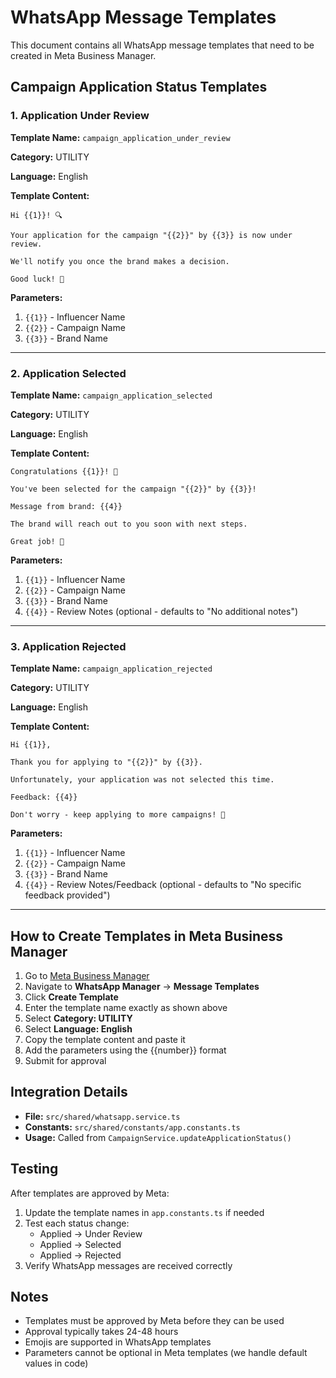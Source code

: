 # WhatsApp Message Templates

This document contains all WhatsApp message templates that need to be created in Meta Business Manager.

## Campaign Application Status Templates

### 1. Application Under Review
**Template Name:** `campaign_application_under_review`

**Category:** UTILITY

**Language:** English

**Template Content:**
```
Hi {{1}}! 🔍

Your application for the campaign "{{2}}" by {{3}} is now under review.

We'll notify you once the brand makes a decision.

Good luck! 🤞
```

**Parameters:**
1. `{{1}}` - Influencer Name
2. `{{2}}` - Campaign Name
3. `{{3}}` - Brand Name

---

### 2. Application Selected
**Template Name:** `campaign_application_selected`

**Category:** UTILITY

**Language:** English

**Template Content:**
```
Congratulations {{1}}! 🎉

You've been selected for the campaign "{{2}}" by {{3}}!

Message from brand: {{4}}

The brand will reach out to you soon with next steps.

Great job! 🌟
```

**Parameters:**
1. `{{1}}` - Influencer Name
2. `{{2}}` - Campaign Name
3. `{{3}}` - Brand Name
4. `{{4}}` - Review Notes (optional - defaults to "No additional notes")

---

### 3. Application Rejected
**Template Name:** `campaign_application_rejected`

**Category:** UTILITY

**Language:** English

**Template Content:**
```
Hi {{1}},

Thank you for applying to "{{2}}" by {{3}}.

Unfortunately, your application was not selected this time.

Feedback: {{4}}

Don't worry - keep applying to more campaigns! 💪
```

**Parameters:**
1. `{{1}}` - Influencer Name
2. `{{2}}` - Campaign Name
3. `{{3}}` - Brand Name
4. `{{4}}` - Review Notes/Feedback (optional - defaults to "No specific feedback provided")

---

## How to Create Templates in Meta Business Manager

1. Go to [Meta Business Manager](https://business.facebook.com/)
2. Navigate to **WhatsApp Manager** → **Message Templates**
3. Click **Create Template**
4. Enter the template name exactly as shown above
5. Select **Category: UTILITY**
6. Select **Language: English**
7. Copy the template content and paste it
8. Add the parameters using the {{number}} format
9. Submit for approval

## Integration Details

- **File:** `src/shared/whatsapp.service.ts`
- **Constants:** `src/shared/constants/app.constants.ts`
- **Usage:** Called from `CampaignService.updateApplicationStatus()`

## Testing

After templates are approved by Meta:
1. Update the template names in `app.constants.ts` if needed
2. Test each status change:
   - Applied → Under Review
   - Applied → Selected
   - Applied → Rejected
3. Verify WhatsApp messages are received correctly

## Notes

- Templates must be approved by Meta before they can be used
- Approval typically takes 24-48 hours
- Emojis are supported in WhatsApp templates
- Parameters cannot be optional in Meta templates (we handle default values in code)
